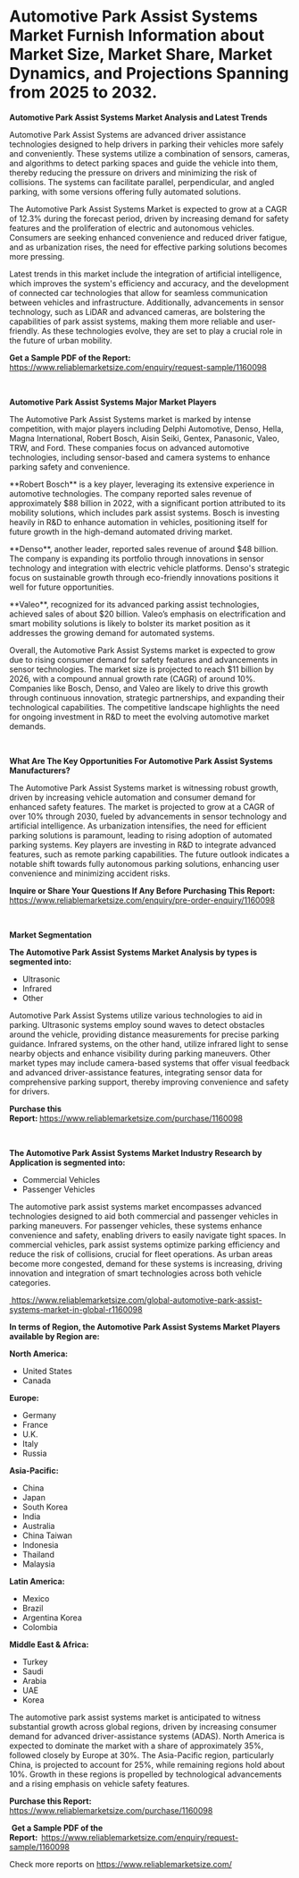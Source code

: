 <p><h1>Automotive Park Assist Systems Market Furnish Information about Market Size, Market Share, Market Dynamics, and Projections Spanning from 2025 to 2032.</h1></p><p><strong>Automotive Park Assist Systems Market Analysis and Latest Trends</strong></p>
<p><p>Automotive Park Assist Systems are advanced driver assistance technologies designed to help drivers in parking their vehicles more safely and conveniently. These systems utilize a combination of sensors, cameras, and algorithms to detect parking spaces and guide the vehicle into them, thereby reducing the pressure on drivers and minimizing the risk of collisions. The systems can facilitate parallel, perpendicular, and angled parking, with some versions offering fully automated solutions.</p><p>The Automotive Park Assist Systems Market is expected to grow at a CAGR of 12.3% during the forecast period, driven by increasing demand for safety features and the proliferation of electric and autonomous vehicles. Consumers are seeking enhanced convenience and reduced driver fatigue, and as urbanization rises, the need for effective parking solutions becomes more pressing. </p><p>Latest trends in this market include the integration of artificial intelligence, which improves the system's efficiency and accuracy, and the development of connected car technologies that allow for seamless communication between vehicles and infrastructure. Additionally, advancements in sensor technology, such as LiDAR and advanced cameras, are bolstering the capabilities of park assist systems, making them more reliable and user-friendly. As these technologies evolve, they are set to play a crucial role in the future of urban mobility.</p></p>
<p><strong>Get a Sample PDF of the Report:&nbsp;</strong> <a href="https://www.reliablemarketsize.com/enquiry/request-sample/1160098?utm_campaign=3176&utm_medium=2&utm_source=Github&utm_content=ia&utm_term=22032025&utm_id=automotive-park-assist-systems">https://www.reliablemarketsize.com/enquiry/request-sample/1160098</a></p>
<p>&nbsp;</p>
<p><strong>Automotive Park Assist Systems Major Market Players</strong></p>
<p><p>The Automotive Park Assist Systems market is marked by intense competition, with major players including Delphi Automotive, Denso, Hella, Magna International, Robert Bosch, Aisin Seiki, Gentex, Panasonic, Valeo, TRW, and Ford. These companies focus on advanced automotive technologies, including sensor-based and camera systems to enhance parking safety and convenience.</p><p>**Robert Bosch** is a key player, leveraging its extensive experience in automotive technologies. The company reported sales revenue of approximately $88 billion in 2022, with a significant portion attributed to its mobility solutions, which includes park assist systems. Bosch is investing heavily in R&D to enhance automation in vehicles, positioning itself for future growth in the high-demand automated driving market.</p><p>**Denso**, another leader, reported sales revenue of around $48 billion. The company is expanding its portfolio through innovations in sensor technology and integration with electric vehicle platforms. Denso's strategic focus on sustainable growth through eco-friendly innovations positions it well for future opportunities.</p><p>**Valeo**, recognized for its advanced parking assist technologies, achieved sales of about $20 billion. Valeo’s emphasis on electrification and smart mobility solutions is likely to bolster its market position as it addresses the growing demand for automated systems.</p><p>Overall, the Automotive Park Assist Systems market is expected to grow due to rising consumer demand for safety features and advancements in sensor technologies. The market size is projected to reach $11 billion by 2026, with a compound annual growth rate (CAGR) of around 10%. Companies like Bosch, Denso, and Valeo are likely to drive this growth through continuous innovation, strategic partnerships, and expanding their technological capabilities. The competitive landscape highlights the need for ongoing investment in R&D to meet the evolving automotive market demands.</p></p>
<p>&nbsp;</p>
<p><strong>What Are The Key Opportunities For Automotive Park Assist Systems Manufacturers?</strong></p>
<p><p>The Automotive Park Assist Systems market is witnessing robust growth, driven by increasing vehicle automation and consumer demand for enhanced safety features. The market is projected to grow at a CAGR of over 10% through 2030, fueled by advancements in sensor technology and artificial intelligence. As urbanization intensifies, the need for efficient parking solutions is paramount, leading to rising adoption of automated parking systems. Key players are investing in R&D to integrate advanced features, such as remote parking capabilities. The future outlook indicates a notable shift towards fully autonomous parking solutions, enhancing user convenience and minimizing accident risks.</p></p>
<p><strong>Inquire or Share Your Questions If Any Before Purchasing This Report:</strong> <a href="https://www.reliablemarketsize.com/enquiry/pre-order-enquiry/1160098?utm_campaign=3176&utm_medium=2&utm_source=Github&utm_content=ia&utm_term=22032025&utm_id=automotive-park-assist-systems">https://www.reliablemarketsize.com/enquiry/pre-order-enquiry/1160098</a></p>
<p>&nbsp;</p>
<p><strong>Market Segmentation</strong></p>
<p><strong>The Automotive Park Assist Systems Market Analysis by types is segmented into:</strong></p>
<p><ul><li>Ultrasonic</li><li>Infrared</li><li>Other</li></ul></p>
<p><p>Automotive Park Assist Systems utilize various technologies to aid in parking. Ultrasonic systems employ sound waves to detect obstacles around the vehicle, providing distance measurements for precise parking guidance. Infrared systems, on the other hand, utilize infrared light to sense nearby objects and enhance visibility during parking maneuvers. Other market types may include camera-based systems that offer visual feedback and advanced driver-assistance features, integrating sensor data for comprehensive parking support, thereby improving convenience and safety for drivers.</p></p>
<p><strong>Purchase this Report:&nbsp;</strong><a href="https://www.reliablemarketsize.com/purchase/1160098?utm_campaign=3176&utm_medium=2&utm_source=Github&utm_content=ia&utm_term=22032025&utm_id=automotive-park-assist-systems">https://www.reliablemarketsize.com/purchase/1160098</a></p>
<p>&nbsp;</p>
<p><strong>The Automotive Park Assist Systems Market Industry Research by Application is segmented into:</strong></p>
<p><ul><li>Commercial Vehicles</li><li>Passenger Vehicles</li></ul></p>
<p><p>The automotive park assist systems market encompasses advanced technologies designed to aid both commercial and passenger vehicles in parking maneuvers. For passenger vehicles, these systems enhance convenience and safety, enabling drivers to easily navigate tight spaces. In commercial vehicles, park assist systems optimize parking efficiency and reduce the risk of collisions, crucial for fleet operations. As urban areas become more congested, demand for these systems is increasing, driving innovation and integration of smart technologies across both vehicle categories.</p></p>
<p><a href="https://www.reliablemarketsize.com/global-automotive-park-assist-systems-market-in-global-r1160098?utm_campaign=3176&utm_medium=2&utm_source=Github&utm_content=ia&utm_term=22032025&utm_id=automotive-park-assist-systems">&nbsp;https://www.reliablemarketsize.com/global-automotive-park-assist-systems-market-in-global-r1160098</a></p>
<p><strong>In terms of Region, the Automotive Park Assist Systems Market Players available by Region are:</strong></p>
<p>
    <p> <strong> North America: </strong>
        <ul>
            <li>United States</li>
            <li>Canada</li>
        </ul>
        </p> 
    <p> <strong> Europe: </strong>
        <ul>
            <li>Germany</li>
            <li>France</li>
            <li>U.K.</li>
            <li>Italy</li>
            <li>Russia</li>
        </ul>
        </p> 
    <p> <strong> Asia-Pacific: </strong>
        <ul>
            <li>China</li>
            <li>Japan</li>
            <li>South Korea</li>
            <li>India</li>
            <li>Australia</li>
            <li>China Taiwan</li>
            <li>Indonesia</li>
            <li>Thailand</li>
            <li>Malaysia</li>
        </ul>
        </p> 
    <p> <strong> Latin America: </strong>
        <ul>
            <li>Mexico</li>
            <li>Brazil</li>
            <li>Argentina Korea</li>
            <li>Colombia</li>
        </ul>
        </p> 
    <p> <strong> Middle East & Africa: </strong>
        <ul>
            <li>Turkey</li>
            <li>Saudi</li>
            <li>Arabia</li>
            <li>UAE</li>
            <li>Korea</li>
        </ul>
    </p>
    </p>
<p><p>The automotive park assist systems market is anticipated to witness substantial growth across global regions, driven by increasing consumer demand for advanced driver-assistance systems (ADAS). North America is expected to dominate the market with a share of approximately 35%, followed closely by Europe at 30%. The Asia-Pacific region, particularly China, is projected to account for 25%, while remaining regions hold about 10%. Growth in these regions is propelled by technological advancements and a rising emphasis on vehicle safety features.</p></p>
<p><strong>Purchase this Report: </strong><a href="https://www.reliablemarketsize.com/purchase/1160098?utm_campaign=3176&utm_medium=2&utm_source=Github&utm_content=ia&utm_term=22032025&utm_id=automotive-park-assist-systems">https://www.reliablemarketsize.com/purchase/1160098</a></p>
<p>&nbsp;<strong>Get a Sample PDF of the Report:&nbsp;&nbsp;</strong><a href="https://www.reliablemarketsize.com/enquiry/request-sample/1160098?utm_campaign=3176&utm_medium=2&utm_source=Github&utm_content=ia&utm_term=22032025&utm_id=automotive-park-assist-systems">https://www.reliablemarketsize.com/enquiry/request-sample/1160098</a></p>
<p><strong></strong></p>
<p>Check more reports on <a href="https://www.reliablemarketsize.com/?utm_campaign=3176&utm_medium=2&utm_source=Github&utm_content=ia&utm_term=22032025&utm_id=automotive-park-assist-systems">https://www.reliablemarketsize.com/</a></p>